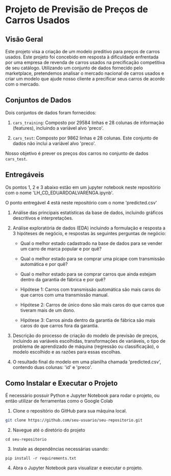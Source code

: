 # Projeto de Previsão de Preços de Carros Usados

## Visão Geral

Este projeto visa a criação de um modelo preditivo para preços de carros usados. Este projeto foi concebido em resposta à dificuldade enfrentada por uma empresa de revenda de carros usados na precificação competitiva de seu catálogo. Utilizando um conjunto de dados fornecido pelo marketplace, pretendemos analisar o mercado nacional de carros usados e criar um modelo que ajude nosso cliente a precificar seus carros de acordo com o mercado.

## Conjuntos de Dados

Dois conjuntos de dados foram fornecidos:

1. `cars_training`: Composto por 29584 linhas e 28 colunas de informação (features), incluindo a variável alvo 'preco'.

2. `cars_test`: Composto por 9862 linhas e 28 colunas. Este conjunto de dados não inclui a variável alvo 'preco'. 

Nosso objetivo é prever os preços dos carros no conjunto de dados `cars_test`.

## Entregáveis

Os pontos 1, 2 e 3 abaixo estão em um jupyter notebook neste repositório com o nome 'LH_CD_EDUARDOALVARENGA.ipynb'.

O ponto entregável 4 está neste repositório com o nome 'predicted.csv'

1. Análise das principais estatísticas da base de dados, incluindo gráficos descritivos e interpretações.

2. Análise exploratória de dados (EDA) incluindo a formulação e resposta a 3 hipóteses de negócio, e respostas às seguintes perguntas de negócio:

    - Qual o melhor estado cadastrado na base de dados para se vender um carro de marca popular e por quê?
    
    - Qual o melhor estado para se comprar uma picape com transmissão automática e por quê?
    
    - Qual o melhor estado para se comprar carros que ainda estejam dentro da garantia de fábrica e por quê?
  
    - Hipótese 1: Carros com transmissão automática são mais caros do que carros com uma transmissão manual.
  
    - Hipótese 2: Carros de único dono são mais caros do que carros que tiveram mais de um dono.
  
    - Hipótese 3: Carros ainda dentro da garantia de fábrica são mais caros do que carros fora da garantia.

3. Descrição do processo de criação do modelo de previsão de preços, incluindo as variáveis escolhidas, transformações de variáveis, o tipo de problema de aprendizado de máquina (regressão ou classificação), o modelo escolhido e as razões para essas escolhas. 

4. O resultado final do modelo em uma planilha chamada 'predicted.csv', contendo duas colunas: 'id' e 'preco'.

## Como Instalar e Executar o Projeto

É necessário possuir Python e Jupyter Notebook para rodar o projeto, ou então utilizar de ferramentas como o Google Colab

1. Clone o repositório do GitHub para sua máquina local. 

```bash
git clone https://github.com/seu-usuario/seu-repositorio.git
```
2. Navegue até o diretório do projeto
```
cd seu-repositorio
```
3. Instale as dependências necessárias usando:
```
pip install -r requirements.txt
```
4. Abra o Jupyter Notebook para visualizar e executar o projeto.

